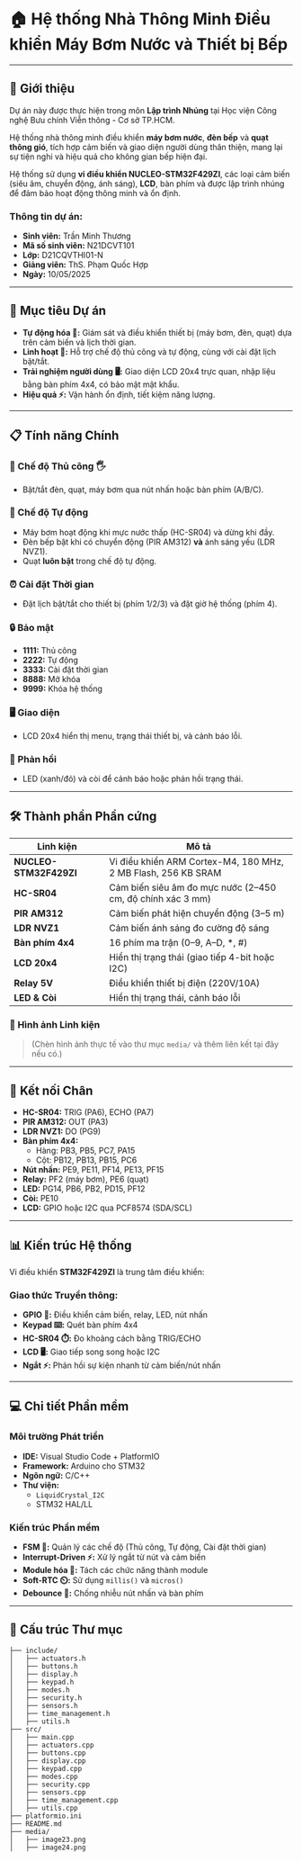 # 🏠 Hệ thống Nhà Thông Minh Điều khiển Máy Bơm Nước và Thiết bị Bếp

---

## 🎉 Giới thiệu

Dự án này được thực hiện trong môn **Lập trình Nhúng** tại Học viện Công nghệ Bưu chính Viễn thông - Cơ sở TP.HCM.

Hệ thống nhà thông minh điều khiển **máy bơm nước**, **đèn bếp** và **quạt thông gió**, tích hợp cảm biến và giao diện người dùng thân thiện, mang lại sự tiện nghi và hiệu quả cho không gian bếp hiện đại.

Hệ thống sử dụng **vi điều khiển NUCLEO-STM32F429ZI**, các loại cảm biến (siêu âm, chuyển động, ánh sáng), **LCD**, bàn phím và được lập trình nhúng để đảm bảo hoạt động thông minh và ổn định.

### Thông tin dự án:

- **Sinh viên:** Trần Minh Thương  
- **Mã số sinh viên:** N21DCVT101  
- **Lớp:** D21CQVTHI01-N  
- **Giảng viên:** ThS. Phạm Quốc Hợp  
- **Ngày:** 10/05/2025

---

## 🎯 Mục tiêu Dự án

- **Tự động hóa 🤖:** Giám sát và điều khiển thiết bị (máy bơm, đèn, quạt) dựa trên cảm biến và lịch thời gian.  
- **Linh hoạt 🔄:** Hỗ trợ chế độ thủ công và tự động, cùng với cài đặt lịch bật/tắt.  
- **Trải nghiệm người dùng 🖥️:** Giao diện LCD 20x4 trực quan, nhập liệu bằng bàn phím 4x4, có bảo mật mật khẩu.  
- **Hiệu quả ⚡:** Vận hành ổn định, tiết kiệm năng lượng.

---

## 📋 Tính năng Chính

### 🔧 Chế độ Thủ công 🖐️

- Bật/tắt đèn, quạt, máy bơm qua nút nhấn hoặc bàn phím (A/B/C).

### 🤖 Chế độ Tự động

- Máy bơm hoạt động khi mực nước thấp (HC-SR04) và dừng khi đầy.  
- Đèn bếp bật khi có chuyển động (PIR AM312) **và** ánh sáng yếu (LDR NVZ1).  
- Quạt **luôn bật** trong chế độ tự động.

### ⏰ Cài đặt Thời gian

- Đặt lịch bật/tắt cho thiết bị (phím 1/2/3) và đặt giờ hệ thống (phím 4).

### 🔒 Bảo mật

- **1111:** Thủ công  
- **2222:** Tự động  
- **3333:** Cài đặt thời gian  
- **8888:** Mở khóa  
- **9999:** Khóa hệ thống

### 🖥️ Giao diện

- LCD 20x4 hiển thị menu, trạng thái thiết bị, và cảnh báo lỗi.

### 🚨 Phản hồi

- LED (xanh/đỏ) và còi để cảnh báo hoặc phản hồi trạng thái.

---

## 🛠️ Thành phần Phần cứng

| Linh kiện            | Mô tả |
|----------------------|-------|
| **NUCLEO-STM32F429ZI** | Vi điều khiển ARM Cortex-M4, 180 MHz, 2 MB Flash, 256 KB SRAM |
| **HC-SR04**          | Cảm biến siêu âm đo mực nước (2–450 cm, độ chính xác 3 mm) |
| **PIR AM312**        | Cảm biến phát hiện chuyển động (3–5 m) |
| **LDR NVZ1**         | Cảm biến ánh sáng đo cường độ sáng |
| **Bàn phím 4x4**     | 16 phím ma trận (0–9, A–D, *, #) |
| **LCD 20x4**         | Hiển thị trạng thái (giao tiếp 4-bit hoặc I2C) |
| **Relay 5V**         | Điều khiển thiết bị điện (220V/10A) |
| **LED & Còi**        | Hiển thị trạng thái, cảnh báo lỗi |

### 📸 Hình ảnh Linh kiện

> (Chèn hình ảnh thực tế vào thư mục `media/` và thêm liên kết tại đây nếu có.)

---

## 🔌 Kết nối Chân

- **HC-SR04:** TRIG (PA6), ECHO (PA7)  
- **PIR AM312:** OUT (PA3)  
- **LDR NVZ1:** DO (PG9)  
- **Bàn phím 4x4:**  
  - Hàng: PB3, PB5, PC7, PA15  
  - Cột: PB12, PB13, PB15, PC6  
- **Nút nhấn:** PE9, PE11, PF14, PE13, PF15  
- **Relay:** PF2 (máy bơm), PE6 (quạt)  
- **LED:** PG14, PB6, PB2, PD15, PF12  
- **Còi:** PE10  
- **LCD:** GPIO hoặc I2C qua PCF8574 (SDA/SCL)

---

## 📊 Kiến trúc Hệ thống

Vi điều khiển **STM32F429ZI** là trung tâm điều khiển:

### Giao thức Truyền thông:

- **GPIO 📡:** Điều khiển cảm biến, relay, LED, nút nhấn  
- **Keypad ⌨️:** Quét bàn phím 4x4  
- **HC-SR04 ⏱️:** Đo khoảng cách bằng TRIG/ECHO  
- **LCD 🖥️:** Giao tiếp song song hoặc I2C  
- **Ngắt ⚡:** Phản hồi sự kiện nhanh từ cảm biến/nút nhấn

---

## 💻 Chi tiết Phần mềm

### Môi trường Phát triển

- **IDE:** Visual Studio Code + PlatformIO  
- **Framework:** Arduino cho STM32  
- **Ngôn ngữ:** C/C++  
- **Thư viện:**  
  - `LiquidCrystal_I2C`  
  - STM32 HAL/LL

### Kiến trúc Phần mềm

- **FSM 🧠:** Quản lý các chế độ (Thủ công, Tự động, Cài đặt thời gian)  
- **Interrupt-Driven ⚡:** Xử lý ngắt từ nút và cảm biến  
- **Module hóa 🧩:** Tách các chức năng thành module  
- **Soft-RTC ⏲️:** Sử dụng `millis()` và `micros()`  
- **Debounce 🔧:** Chống nhiễu nút nhấn và bàn phím

---

## 📁 Cấu trúc Thư mục

```plaintext
├── include/
│   ├── actuators.h
│   ├── buttons.h
│   ├── display.h
│   ├── keypad.h
│   ├── modes.h
│   ├── security.h
│   ├── sensors.h
│   ├── time_management.h
│   ├── utils.h
├── src/
│   ├── main.cpp
│   ├── actuators.cpp
│   ├── buttons.cpp
│   ├── display.cpp
│   ├── keypad.cpp
│   ├── modes.cpp
│   ├── security.cpp
│   ├── sensors.cpp
│   ├── time_management.cpp
│   ├── utils.cpp
├── platformio.ini
├── README.md
├── media/
│   ├── image23.png
│   ├── image24.png
